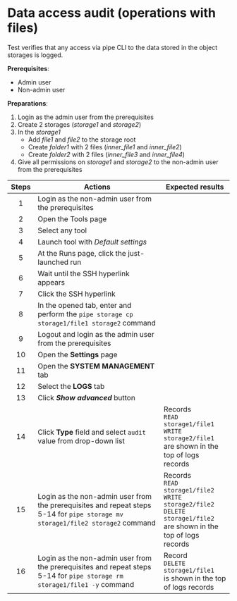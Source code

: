 # Data access audit (operations with files)

Test verifies that any access via pipe CLI to the data stored in the object storages is logged.

**Prerequisites**:
- Admin user
- Non-admin user

**Preparations**:
1. Login as the admin user from the prerequisites 
2. Create 2 storages (*storage1* and *storage2*)
3. In the *storage1*
    - Add *file1* and *file2* to the storage root
    - Create *folder1* with 2 files (*inner_file1* and *inner_file2*)
    - Create *folder2* with 2 files (*inner_file3* and *inner_file4*)
4. Give all permissions on *storage1* and *storage2* to the non-admin user from the prerequisites

| Steps | Actions | Expected results |
| :---: | --- | --- |
| 1 | Login as the non-admin user from the prerequisites | |
| 2 | Open the Tools page | |
| 3 | Select any tool | |
| 4 | Launch tool with *Default settings* | |
| 5 | At the Runs page, click the just-launched run | |
| 6 | Wait until the SSH hyperlink appears | |
| 7 | Click the SSH hyperlink | |
| 8 | In the opened tab, enter and perform the `pipe storage cp storage1/file1 storage2` command |  |
| 9 | Logout and login as the admin user from the prerequisites | |
| 10 | Open the **Settings** page | |
| 11 | Open the **SYSTEM MANAGEMENT** tab | |
| 12 | Select the **LOGS** tab | |
| 13 | Click ***Show advanced*** button | |
| 14 | Click **Type** field and select `audit` value from drop-down list | Records <br>`READ storage1/file1` <br> `WRITE storage2/file1` <br> are shown in the top of logs records |
| 15 | Login as the non-admin user from the prerequisites and repeat steps 5-14 for `pipe storage mv storage1/file2 storage2` command | Records <br> `READ storage1/file2` <br> `WRITE storage2/file2` <br> `DELETE storage1/file2` <br> are shown in the top of logs records |
| 16 | Login as the non-admin user from the prerequisites and repeat steps 5-14 for `pipe storage rm storage1/file1 -y` command | Record <br> `DELETE storage1/file1` <br> is shown in the top of logs records |
